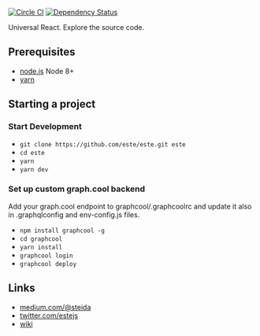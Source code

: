 [![Circle CI](https://img.shields.io/circleci/project/este/este/master.svg)](https://circleci.com/gh/este/este)
[![Dependency Status](https://david-dm.org/este/este.svg)](https://david-dm.org/este/este)

Universal React. Explore the source code.

## Prerequisites

* [node.js](http://nodejs.org/) Node 8+
* [yarn](https://yarnpkg.com/)

## Starting a project

### Start Development

* `git clone https://github.com/este/este.git este`
* `cd este`
* `yarn`
* `yarn dev`

### Set up custom graph.cool backend

Add your graph.cool endpoint to graphcool/.graphcoolrc and update it also in .graphqlconfig and env-config.js files.

* `npm install graphcool -g`
* `cd graphcool`
* `yarn install`
* `graphcool login`
* `graphcool deploy`

## Links

* [medium.com/@steida](https://medium.com/@steida/)
* [twitter.com/estejs](https://twitter.com/estejs)
* [wiki](https://github.com/este/este/wiki)
